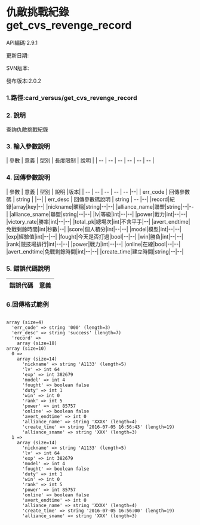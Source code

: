 
# 仇敵挑戰紀錄 get_cvs_revenge_record


API編碼:2.9.1

> 


更新日期:

> 

SVN版本:


發布版本:2.0.2

### 1.路徑:card_versus/get_cvs_revenge_record

### 2. 說明
查詢仇敵挑戰紀錄

### 3. 輸入參數說明


| 參數 | 意義 | 型別 | 長度限制 | 說明 |
| -- | -- | -- | -- | -- | -- |


### 4. 回傳參數說明
| 參數 | 意義 | 型別 | 說明 |版本|
| -- | -- | -- | -- | -- |--|
| err_code | 回傳參數碼 | string |  |--|
| err_desc | 回傳參數碼說明 | string | -- |--|
|record|紀錄|array|key|--|
|nickname|暱稱|string|--|--|
|alliance_name|聯盟|string|--|--|
|alliance_sname|聯盟|string|--|--|
|lv|等級|int|--|--|
|power|戰力|int|--|--|
|victory_rate|勝率|int|--|--|
|total_pk|總場次|int|不含平手|--|
|avert_endtime|免戰剩餘時間|int|秒數|--|
|score|個人積分|int|--|--|
|model|模型|int|--|--|
|exp|經驗值|int|--|--|
|fought|今天是否打過|bool|--|--|
|win|勝負|int|--|--|
|rank|競技場排行|int|--|--|
|power|戰力|int|--|--|
|online|在線|bool|--|--|
|avert_endtime|免戰剩餘時間|int|--|--|
|create_time|建立時間|string|--|--|


### 5. 錯誤代碼說明
|錯誤代碼|意義|
|--|--|



### 6.回傳格式範例

```

array (size=4)
  'err_code' => string '000' (length=3)
  'err_desc' => string 'success' (length=7)
  'record' => 
    array (size=18)
array (size=10)
  0 => 
    array (size=14)
      'nickname' => string 'A1133' (length=5)
      'lv' => int 64
      'exp' => int 382679
      'model' => int 4
      'fought' => boolean false
      'duty' => int 1
      'win' => int 0
      'rank' => int 5
      'power' => int 85757
      'online' => boolean false
      'avert_endtime' => int 0
      'alliance_name' => string 'XXXX' (length=4)
      'create_time' => string '2016-07-05 16:56:43' (length=19)
      'alliance_sname' => string 'XXX' (length=3)
  1 => 
    array (size=14)
      'nickname' => string 'A1133' (length=5)
      'lv' => int 64
      'exp' => int 382679
      'model' => int 4
      'fought' => boolean false
      'duty' => int 1
      'win' => int 0
      'rank' => int 5
      'power' => int 85757
      'online' => boolean false
      'avert_endtime' => int 0
      'alliance_name' => string 'XXXX' (length=4)
      'create_time' => string '2016-07-05 16:56:00' (length=19)
      'alliance_sname' => string 'XXX' (length=3)

```


